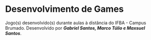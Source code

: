 # Desenvolvimento de Games
 Jogo(s) desenvolvido(s) durante aulas à distância do IFBA - Campus Brumado. Desenvolvido por ***Gabriel Santos, Marco Túlio e Maxsuel Santos***.
